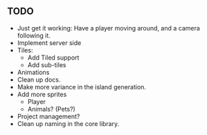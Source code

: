 ## TODO

* Just get it working: Have a player moving around, and a camera following it.
* Implement server side
* Tiles:
  - Add Tiled support
  - Add sub-tiles
* Animations
* Clean up docs.
* Make more variance in the island generation.
* Add more sprites
  - Player
  - Animals? (Pets?)
* Project management?
* Clean up naming in the core library.

